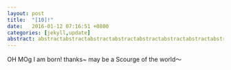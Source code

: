 ```yaml
---
layout: post
title:  "[10]!"
date:   2016-01-12 07:16:51 +0800
categories: [jekyll,update]
abstract: abstractabstractabstractabstractabstractabstractabstractabstractabstract
---
```


OH MOg
I am born! thanks~ may be a Scourge of the world～
